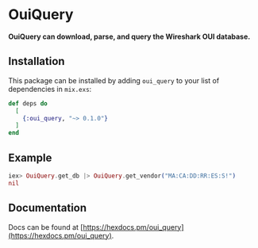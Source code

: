 # OuiQuery

**OuiQuery can download, parse, and query the Wireshark OUI database.**

## Installation

This package can be installed by adding `oui_query` to your list of dependencies
in `mix.exs`:

```elixir
def deps do
  [
    {:oui_query, "~> 0.1.0"}
  ]
end
```

## Example

```elixir
iex> OuiQuery.get_db |> OuiQuery.get_vendor("MA:CA:DD:RR:ES:S!")
nil
```

## Documentation

Docs can be found at
[https://hexdocs.pm/oui_query](https://hexdocs.pm/oui_query).

